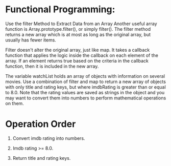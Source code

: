 # Functional Programming:

Use the filter Method to Extract Data from an Array
Another useful array function is Array.prototype.filter(), or simply filter(). The filter method returns a new array which is at most as long as the original array, but usually has fewer items.

Filter doesn't alter the original array, just like map. It takes a callback function that applies the logic inside the callback on each element of the array. If an element returns true based on the criteria in the callback function, then it is included in the new array.

The variable watchList holds an array of objects with information on several movies. Use a combination of filter and map to return a new array of objects with only title and rating keys, but where imdbRating is greater than or equal to 8.0. Note that the rating values are saved as strings in the object and you may want to convert them into numbers to perform mathematical operations on them.

# Operation Order

1.  Convert imdb rating into numbers.

2.  Imdb rating >= 8.0.

3.  Return title and rating keys.
